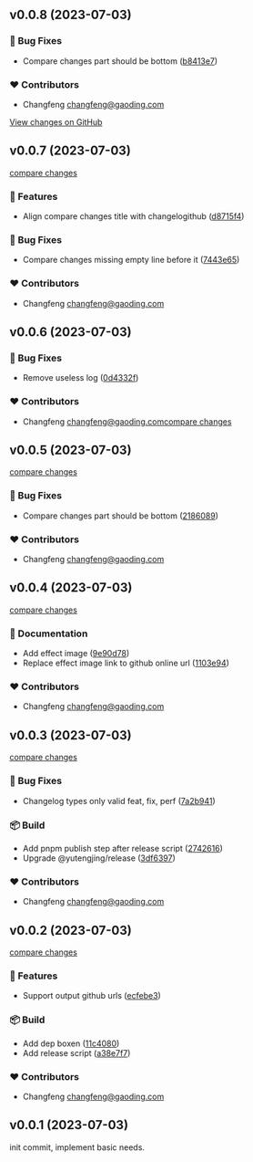 ## v0.0.8 (2023-07-03)

### 🐞 Bug Fixes

- Compare changes part should be bottom ([b8413e7](https://github.com/tjx666/release/commit/b8413e7))

### ❤️ Contributors

- Changfeng <changfeng@gaoding.com>

[View changes on GitHub](https://github.com/tjx666/release/compare/v0.0.7...v0.0.8 '2023-07-03')

## v0.0.7 (2023-07-03)

[compare changes](https://github.com/tjx666/release/compare/v0.0.6...v0.0.7 '2023-07-03')

### 🚀 Features

- Align compare changes title with changelogithub ([d8715f4](https://github.com/tjx666/release/commit/d8715f4))

### 🐞 Bug Fixes

- Compare changes missing empty line before it ([7443e65](https://github.com/tjx666/release/commit/7443e65))

### ❤️ Contributors

- Changfeng <changfeng@gaoding.com>

## v0.0.6 (2023-07-03)

### 🐞 Bug Fixes

- Remove useless log ([0d4332f](https://github.com/tjx666/release/commit/0d4332f))

### ❤️ Contributors

- Changfeng <changfeng@gaoding.com>[compare changes](https://github.com/tjx666/release/compare/v0.0.5...v0.0.6 '2023-07-03')

## v0.0.5 (2023-07-03)

[compare changes](https://github.com/tjx666/release/compare/v0.0.4...v0.0.5 '2023-07-03')

### 🐞 Bug Fixes

- Compare changes part should be bottom ([2186089](https://github.com/tjx666/release/commit/2186089))

### ❤️ Contributors

- Changfeng <changfeng@gaoding.com>

## v0.0.4 (2023-07-03)

[compare changes](https://github.com/tjx666/release/compare/v0.0.3...v0.0.4 '2023-07-03')

### 📖 Documentation

- Add effect image ([9e90d78](https://github.com/tjx666/release/commit/9e90d78))
- Replace effect image link to github online url ([1103e94](https://github.com/tjx666/release/commit/1103e94))

### ❤️ Contributors

- Changfeng <changfeng@gaoding.com>

## v0.0.3 (2023-07-03)

[compare changes](https://github.com/tjx666/release/compare/v0.0.2...v0.0.3 '2023-07-03')

### 🐞 Bug Fixes

- Changelog types only valid feat, fix, perf ([7a2b941](https://github.com/tjx666/release/commit/7a2b941))

### 📦 Build

- Add pnpm publish step after release script ([2742616](https://github.com/tjx666/release/commit/2742616))
- Upgrade @yutengjing/release ([3df6397](https://github.com/tjx666/release/commit/3df6397))

### ❤️ Contributors

- Changfeng <changfeng@gaoding.com>

## v0.0.2 (2023-07-03)

[compare changes](https://github.com/tjx666/release/compare/v0.0.1...v0.0.2 '2023-07-03')

### 🚀 Features

- Support output github urls ([ecfebe3](https://github.com/tjx666/release/commit/ecfebe3))

### 📦 Build

- Add dep boxen ([11c4080](https://github.com/tjx666/release/commit/11c4080))
- Add release script ([a38e7f7](https://github.com/tjx666/release/commit/a38e7f7))

### ❤️ Contributors

- Changfeng <changfeng@gaoding.com>

## v0.0.1 (2023-07-03)

init commit, implement basic needs.
